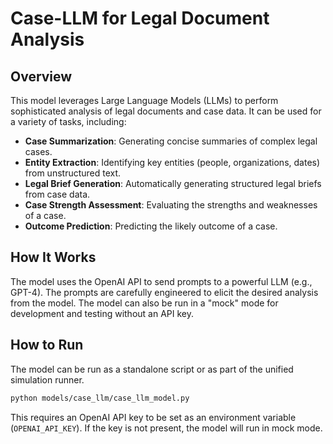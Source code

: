 # Case-LLM for Legal Document Analysis

## Overview

This model leverages Large Language Models (LLMs) to perform sophisticated analysis of legal documents and case data. It can be used for a variety of tasks, including:

- **Case Summarization**: Generating concise summaries of complex legal cases.
- **Entity Extraction**: Identifying key entities (people, organizations, dates) from unstructured text.
- **Legal Brief Generation**: Automatically generating structured legal briefs from case data.
- **Case Strength Assessment**: Evaluating the strengths and weaknesses of a case.
- **Outcome Prediction**: Predicting the likely outcome of a case.

## How It Works

The model uses the OpenAI API to send prompts to a powerful LLM (e.g., GPT-4). The prompts are carefully engineered to elicit the desired analysis from the model. The model can also be run in a "mock" mode for development and testing without an API key.

## How to Run

The model can be run as a standalone script or as part of the unified simulation runner.

```bash
python models/case_llm/case_llm_model.py
```

This requires an OpenAI API key to be set as an environment variable (`OPENAI_API_KEY`). If the key is not present, the model will run in mock mode.

